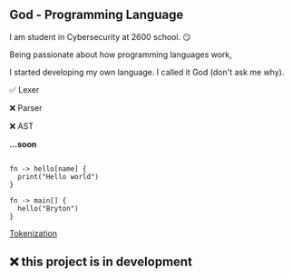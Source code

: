 ## God - Programming Language

I am student in Cybersecurity at 2600 school. 😏

Being passionate about how programming languages work, 

I started developing my own language. I called it God (don't ask me why).


✅  Lexer

❌ Parser

❌ AST

**...soon**



```god

fn -> hello[name] {
  print("Hello world")
}

fn -> main[] {
  hello("Bryton")
}
```


[Tokenization](images/screen1.png)


## ❌ this project is in development
